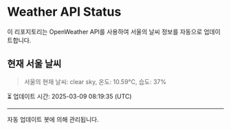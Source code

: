 
# Weather API Status

이 리포지토리는 OpenWeather API를 사용하여 서울의 날씨 정보를 자동으로 업데이트합니다.

## 현재 서울 날씨
> 서울의 현재 날씨: clear sky, 온도: 10.59°C, 습도: 37%

⏳ 업데이트 시간: 2025-03-09 08:19:35 (UTC)

---
자동 업데이트 봇에 의해 관리됩니다.
